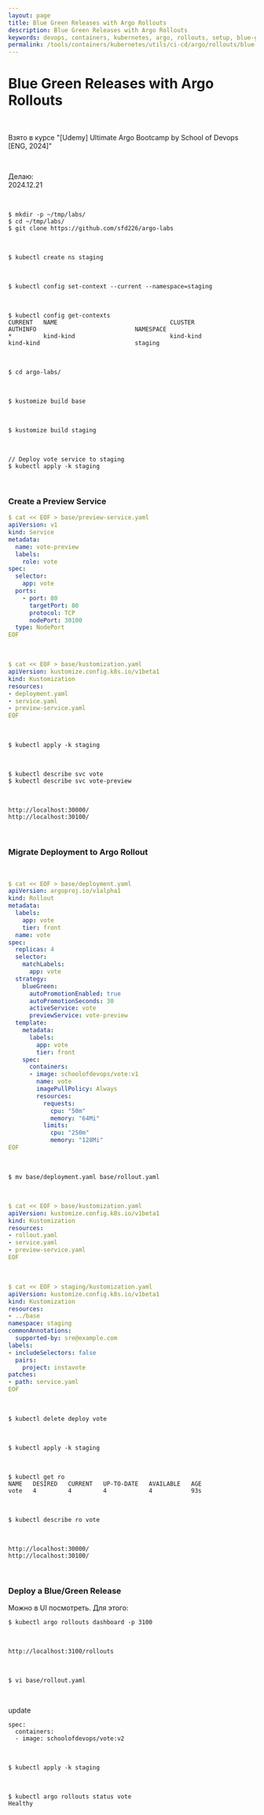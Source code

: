 ```yaml
---
layout: page
title: Blue Green Releases with Argo Rollouts
description: Blue Green Releases with Argo Rollouts
keywords: devops, containers, kubernetes, argo, rollouts, setup, blue-green
permalink: /tools/containers/kubernetes/utils/ci-cd/argo/rollouts/blue-green/
---
```


# Blue Green Releases with Argo Rollouts

<br/>

Взято в курсе "[Udemy] Ultimate Argo Bootcamp by School of Devops [ENG, 2024]"

<br/>

Делаю:  
2024.12.21

<br/>

```
$ mkdir -p ~/tmp/labs/
$ cd ~/tmp/labs/
$ git clone https://github.com/sfd226/argo-labs
```

<br/>

```
$ kubectl create ns staging
```

<br/>

```
$ kubectl config set-context --current --namespace=staging
```

<br/>

```
$ kubectl config get-contexts
CURRENT   NAME                                CLUSTER                            AUTHINFO                            NAMESPACE
*         kind-kind                           kind-kind                          kind-kind                           staging
```

<br/>

```
$ cd argo-labs/
```

<br/>

```
$ kustomize build base
```

<br/>

```
$ kustomize build staging
```

<br/>

```
// Deploy vote service to staging
$ kubectl apply -k staging
```

<br/>

### Create a Preview Service

```yaml
$ cat << EOF > base/preview-service.yaml
apiVersion: v1
kind: Service
metadata:
  name: vote-preview
  labels:
    role: vote
spec:
  selector:
    app: vote
  ports:
    - port: 80
      targetPort: 80
      protocol: TCP
      nodePort: 30100
  type: NodePort
EOF
```

<br/>

```yaml
$ cat << EOF > base/kustomization.yaml
apiVersion: kustomize.config.k8s.io/v1beta1
kind: Kustomization
resources:
- deployment.yaml
- service.yaml
- preview-service.yaml
EOF
```

<br/>

```
$ kubectl apply -k staging
```

<br/>

```
$ kubectl describe svc vote
$ kubectl describe svc vote-preview
```

<br/>

```
http://localhost:30000/
http://localhost:30100/
```

<br/>

### Migrate Deployment to Argo Rollout

<br/>

```yaml
$ cat << EOF > base/deployment.yaml
apiVersion: argoproj.io/v1alpha1
kind: Rollout
metadata:
  labels:
    app: vote
    tier: front
  name: vote
spec:
  replicas: 4
  selector:
    matchLabels:
      app: vote
  strategy:
    blueGreen:
      autoPromotionEnabled: true
      autoPromotionSeconds: 30
      activeService: vote
      previewService: vote-preview
  template:
    metadata:
      labels:
        app: vote
        tier: front
    spec:
      containers:
      - image: schoolofdevops/vote:v1
        name: vote
        imagePullPolicy: Always
        resources:
          requests:
            cpu: "50m"
            memory: "64Mi"
          limits:
            cpu: "250m"
            memory: "128Mi"
EOF
```

<br/>

```
$ mv base/deployment.yaml base/rollout.yaml
```

<br/>

```yaml
$ cat << EOF > base/kustomization.yaml
apiVersion: kustomize.config.k8s.io/v1beta1
kind: Kustomization
resources:
- rollout.yaml
- service.yaml
- preview-service.yaml
EOF
```

<br/>

```yaml
$ cat << EOF > staging/kustomization.yaml
apiVersion: kustomize.config.k8s.io/v1beta1
kind: Kustomization
resources:
- ../base
namespace: staging
commonAnnotations:
  supported-by: sre@example.com
labels:
- includeSelectors: false
  pairs:
    project: instavote
patches:
- path: service.yaml
EOF
```

<br/>

```
$ kubectl delete deploy vote
```

<br/>

```
$ kubectl apply -k staging
```

<br/>

```
$ kubectl get ro
NAME   DESIRED   CURRENT   UP-TO-DATE   AVAILABLE   AGE
vote   4         4         4            4           93s
```

<br/>

```
$ kubectl describe ro vote
```

<br/>

```
http://localhost:30000/
http://localhost:30100/
```

<br/>

### Deploy a Blue/Green Release

Можно в UI посмотреть. Для этого:

```
$ kubectl argo rollouts dashboard -p 3100
```

<br/>

```
http://localhost:3100/rollouts
```

<br/>

```
$ vi base/rollout.yaml
```

<br/>

update

```
spec:
  containers:
  - image: schoolofdevops/vote:v2
```

<br/>

```
$ kubectl apply -k staging
```

<br/>

```
$ kubectl argo rollouts status vote
Healthy
```
